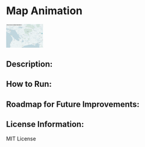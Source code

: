 # Map Animation
<img src= "mapanimation.png" width='100'/>

## Description:


## How to Run:


## Roadmap for Future Improvements:


## License Information:
MIT License